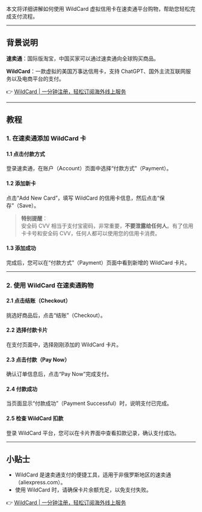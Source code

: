 本文将详细讲解如何使用 WildCard 虚拟信用卡在速卖通平台购物，帮助您轻松完成支付流程。

---

## 背景说明

**速卖通**：国际版淘宝，中国买家可以通过速卖通向全球购买商品。

**WildCard**：一款虚拟的美国万事达信用卡，支持 ChatGPT、国外主流互联网服务以及电商平台的支付。

👉 [WildCard | 一分钟注册，轻松订阅海外线上服务](https://bit.ly/bewildcard)

---

## 教程

### 1. 在速卖通添加 WildCard 卡

#### 1.1 点击付款方式

登录速卖通，在账户（Account）页面中选择“付款方式”（Payment）。

#### 1.2 添加新卡

点击“Add New Card”，填写 WildCard 的信用卡信息，然后点击“保存”（Save）。

> **特别提醒**：  
> 安全码 CVV 相当于支付宝密码，非常重要，**不要泄露给任何人**。有了信用卡卡号和安全码 CVV，任何人都可以使用您的信用卡消费。

#### 1.3 添加成功

完成后，您可以在“付款方式”（Payment）页面中看到新增的 WildCard 卡片。

---

### 2. 使用 WildCard 在速卖通购物

#### 2.1 点击结账（Checkout）

挑选好商品后，点击“结账”（Checkout）。

#### 2.2 选择付款卡片

在支付页面中，选择刚刚添加的 WildCard 卡片。

#### 2.3 点击付款（Pay Now）

确认订单信息后，点击“Pay Now”完成支付。

#### 2.4 付款成功

当页面显示“付款成功”（Payment Successful）时，说明支付已完成。

#### 2.5 检查 WildCard 扣款

登录 WildCard 平台，您可以在卡片界面中查看扣款记录，确认支付成功。

---

## 小贴士

- WildCard 是速卖通支付的便捷工具，适用于非俄罗斯地区的速卖通（aliexpress.com）。
- 使用 WildCard 时，请确保卡片余额充足，以免支付失败。

👉 [WildCard | 一分钟注册，轻松订阅海外线上服务](https://bit.ly/bewildcard)